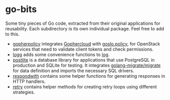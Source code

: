 # go-bits

Some tiny pieces of Go code, extracted from their original applications for
reusability. Each subdirectory is its own individual package. Feel free to add
to this.

* [gopherpolicy](./gopherpolicy) integrates [Gophercloud](https://github.com/gophercloud/gophercloud) with [goslo.policy](https://github.com/databus23/goslo.policy), for OpenStack services that need to validate client tokens and check permissions.
* [logg](./logg) adds some convenience functions to [log](https://golang.org/pkg/log/).
* [postlite](./postlite) is a database library for applications that use PostgreSQL in production and SQLite for testing. It integrates [golang-migrate/migrate](https://github.com/golang-migrate/migrate) for data definition and imports the necessary SQL drivers.
* [respondwith](./respondwith) contains some helper functions for generating responses in HTTP handlers.
* [retry](./retry) contains helper methods for creating retry loops using different strategies.
